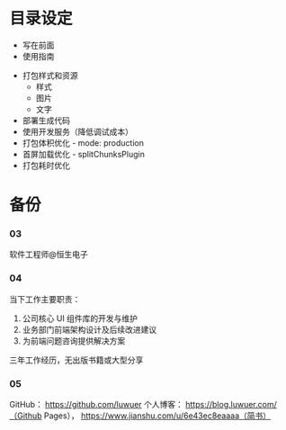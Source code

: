 # 目录设定
- 写在前面
- 使用指南
<!-- - 概念介绍
  - entry & output
  - loader
  - plugin -->
- 打包样式和资源
  - 样式
  - 图片
  - 文字
- 部署生成代码
- 使用开发服务（降低调试成本）
- 打包体积优化 - mode: production
- 首屏加载优化 - splitChunksPlugin
- 打包耗时优化

# 备份
### 03
软件工程师@恒生电子

### 04
当下工作主要职责：
1. 公司核心 UI 组件库的开发与维护
2. 业务部门前端架构设计及后续改进建议
3. 为前端问题咨询提供解决方案

三年工作经历，无出版书籍或大型分享
### 05
GitHub： https://github.com/luwuer
个人博客： https://blog.luwuer.com/（Github Pages）， https://www.jianshu.com/u/6e43ec8eaaaa（简书）
